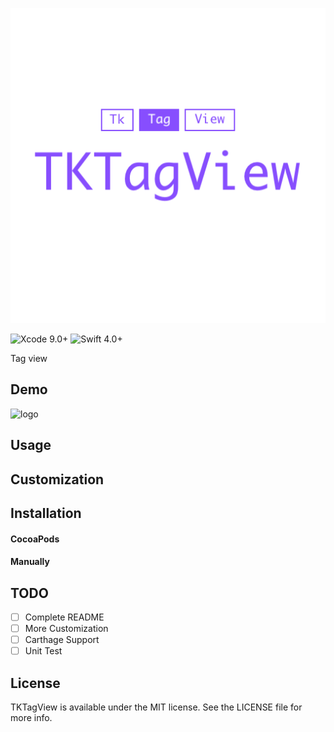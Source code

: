 <p align="center">
<a href="https://github.com/toseefkhilji/TKTagView/">
<img src="https://github.com/toseefkhilji/TKTagView/blob/master/Images/TKTagView.png" alt="Logo">
</a>
</p>

![Xcode 9.0+](https://img.shields.io/badge/Xcode-9.0%2B-blue.svg)
![Swift 4.0+](https://img.shields.io/badge/Swift-4.0%2B-orange.svg)

Tag view


## Demo

![logo](https://github.com/toseefkhilji/TKSegmentView/blob/master/Images/Screenshot.png?raw=true)


## Usage

## Customization


## Installation

#### CocoaPods


#### Manually

## TODO
- [ ]  Complete README
- [ ]  More Customization
- [ ]  Carthage Support
- [ ]  Unit Test

License
-------

TKTagView is available under the MIT license. See the LICENSE file for more info.
